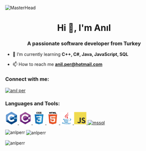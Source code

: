 ![MasterHead](https://binarapps.com/wp-content/uploads/2021/09/Top-10-Programming-Languages-of-the-Future.png)


 
<h1 align="center">Hi 👋, I'm Anıl</h1>
<h3 align="center">A passionate software developer from Turkey</h3>

- 🌱 I’m currently learning **C++, C#, Java, JavaScript, SQL**

- 📫 How to reach me **anil.per@hotmail.com**

<h3 align="left">Connect with me:</h3>
<p align="left">
<a href="https://www.linkedin.com/in/anil-per/" target="blank"><img align="center" src="https://raw.githubusercontent.com/rahuldkjain/github-profile-readme-generator/master/src/images/icons/Social/linked-in-alt.svg" alt="anıl per" height="30" width="40" /></a>
</p>

<h3 align="left">Languages and Tools:</h3>
<p align="left"> <a href="https://www.w3schools.com/cpp/" target="_blank" rel="noreferrer"> <img src="https://raw.githubusercontent.com/devicons/devicon/master/icons/cplusplus/cplusplus-original.svg" alt="cplusplus" width="40" height="40"/> </a> <a href="https://www.w3schools.com/cs/" target="_blank" rel="noreferrer"> <img src="https://raw.githubusercontent.com/devicons/devicon/master/icons/csharp/csharp-original.svg" alt="csharp" width="40" height="40"/> </a> <a href="https://www.w3schools.com/css/" target="_blank" rel="noreferrer"> <img src="https://raw.githubusercontent.com/devicons/devicon/master/icons/css3/css3-original-wordmark.svg" alt="css3" width="40" height="40"/> </a> <a href="https://www.w3.org/html/" target="_blank" rel="noreferrer"> <img src="https://raw.githubusercontent.com/devicons/devicon/master/icons/html5/html5-original-wordmark.svg" alt="html5" width="40" height="40"/> </a> <a href="https://www.java.com" target="_blank" rel="noreferrer"> <img src="https://raw.githubusercontent.com/devicons/devicon/master/icons/java/java-original.svg" alt="java" width="40" height="40"/> </a> <a href="https://developer.mozilla.org/en-US/docs/Web/JavaScript" target="_blank" rel="noreferrer"> <img src="https://raw.githubusercontent.com/devicons/devicon/master/icons/javascript/javascript-original.svg" alt="javascript" width="40" height="40"/> </a> <a href="https://www.microsoft.com/en-us/sql-server" target="_blank" rel="noreferrer"> <img src="https://www.svgrepo.com/show/303229/microsoft-sql-server-logo.svg" alt="mssql" width="40" height="40"/> </a> </p>

<p><img align="left" src="https://github-readme-stats.vercel.app/api/top-langs?username=anlperr&show_icons=true&locale=en&layout=compact" alt="anlperr" /></p>

<p>&nbsp;<img align="center" src="https://github-readme-stats.vercel.app/api?username=anlperr&show_icons=true&locale=en" alt="anlperr" /></p>

<p><img align="center" src="https://github-readme-streak-stats.herokuapp.com/?user=anlperr&" alt="anlperr" /></p>
